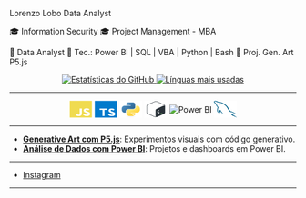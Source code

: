 Lorenzo Lobo
Data Analyst

🎓 Information Security
🎓 Project Management - MBA

🔹 Data Analyst
🔹 Tec.: Power BI | SQL | VBA | Python | Bash
🔹 Proj. Gen. Art P5.js


<div align="center">
  <a href="https://github.com/lorenzolobo">
    <img height="180em" src="https://github-readme-stats.vercel.app/api?username=lorenzolobo&show_icons=true&theme=dark&include_all_commits=true&count_private=true" alt="Estatísticas do GitHub"/>
    <img height="180em" src="https://github-readme-stats.vercel.app/api/top-langs/?username=lorenzolobo&layout=compact&langs_count=7&theme=dark" alt="Línguas mais usadas"/>
  </a>
</div>

---

<div align="center">
  <img align="center" alt="JavaScript" height="30" width="40" src="https://raw.githubusercontent.com/devicons/devicon/master/icons/javascript/javascript-plain.svg" title="JavaScript">
  <img align="center" alt="TypeScript" height="30" width="40" src="https://raw.githubusercontent.com/devicons/devicon/master/icons/typescript/typescript-plain.svg" title="TypeScript">
  <img align="center" alt="Python" height="30" width="40" src="https://raw.githubusercontent.com/devicons/devicon/master/icons/python/python-original.svg" title="Python">
  <img align="center" alt="Bash" height="30" width="40" src="https://github.com/devicons/devicon/blob/master/icons/bash/bash-original.svg" title="Bash">
  <img align="center" alt="Power BI" height="30" width="40" src="https://raw.githubusercontent.com/microsoft/PowerBI-Icons/main/SVG/PowerBI.svg" title="Power BI">
  <img align="center" alt="SQL" height="30" width="40" src="https://raw.githubusercontent.com/devicons/devicon/master/icons/mysql/mysql-original.svg" title="SQL">
</div>

---

- **[Generative Art com P5.js](https://github.com/lorenzolobo/your-generative-art-repo)**: Experimentos visuais com código generativo.
- **[Análise de Dados com Power BI](https://github.com/lorenzolobo/your-powerbi-repo)**: Projetos e dashboards em Power BI.

---

- [Instagram](https://www.instagram.com/ggguerraaa)

---
